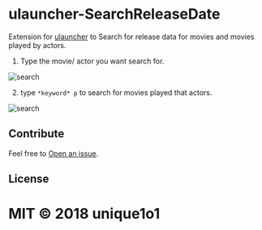 # ulauncher-SearchReleaseDate

Extension for [ulauncher](https://ulauncher.io/) to Search for release data for movies and movies played by actors.



1.  Type the movie/ actor you want search for.

![search](https://i.imgur.com/oLJaI7y.png)

2.  type `*keyword* p` to search for movies played that actors.

![search](https://i.imgur.com/YPjLAOU.png)

## Contribute

Feel free to [Open an issue](https://github.com/unique1o1/ulauncher-SearchDefinition/).

## License

# MIT © 2018 unique1o1
